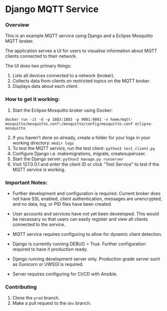 # Django MQTT Service


### Overview

This is an example MQTT service using Django and a Eclipse Mosquitto MQTT broker.

The application serves a UI for users to visualise information about MQTT clients connected to their network.

The UI does two primary things:
1. Lists all devices connected to a network (broker).
2. Collects data from clients on restricted topics on the MQTT broker.
3. Displays data about each client.

### How to get it working:

1. Start the Eclipse Mosquitto broker using Docker:

`docker run -it -d -p 1883:1883 -p 9001:9001 -v home/mqtt-mosquitto/mosquitto.conf:/mosquitto/config/mosquitto.conf eclipse-mosquitto`

2. If you haven't done so already, create a folder for your logs in your working directory: `mkdir logs`
3. To test the MQTT service, run the test client: `python3 test_client.py`
4. Configure Django i.e. makemigrations, migrate, createsuperuser.
5. Start the Django server: `python3 manage.py runserver`
8. Visit 127.0.0.1 and enter the client ID or click "Test Service" to test if the MQTT service is working.

### Important Notes: 
- Further development and configuration is required. Current broker does not have SSL enabled, client authentication, messages are unencrypted, and no data, log, or PID files have been created.

- User accounts and services have not yet been deveeloped. This would be necessary so that users can easily register and view all clients connected to the service.

- MQTT service requires configuring to allow for dynamic client detection.

- Django is currently running DEBUG = True. Further configuration required to have it production ready.

- Django running development server only. Production grade server such as Gunicorn or UWSGI is required.

- Server requires configuring for CI/CD with Ansible.

### Contributing

1. Clone the `prod` branch.
2. Make a pull request to the `dev` branch.